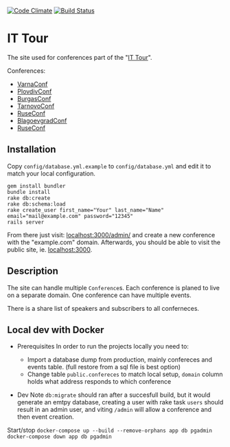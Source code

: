 [![Code Climate](https://codeclimate.com/github/RStankov/it-tour.png)](https://codeclimate.com/github/RStankov/it-tour)
[![Build Status](https://travis-ci.org/RStankov/it-tour.png?branch=master)](https://travis-ci.org/RStankov/it-tour)

# IT Tour

The site used for conferences part of the "[IT Tour](http://it-tour.bg)".

Conferences:

* [VarnaConf](http://varnaconf.com)
* [PlovdivConf](http://plovdivconf.com)
* [BurgasConf](http://burgasconf.com)
* [TarnovoConf](http://tarnovoconf.com/)
* [RuseConf](http://ruseconf.com/)
* [BlagoevgradConf](http://blagoevgradconf.com/)
* [RuseConf](http://http://ruseconf.com/)

## Installation

Copy `config/database.yml.example` to `config/database.yml` and edit it to match your local configuration.

```
gem install bundler
bundle install
rake db:create
rake db:schema:load
rake create_user first_name="Your" last_name="Name" email="mail@example.com" password="12345"
rails server
```

From there just visit: [localhost:3000/admin/](http://localhost:3000/admin/) and create a new conference with the "example.com" domain. Afterwards, you should be able to visit the public site, ie. [localhost:3000](http://localhost:3000/).

## Description

The site can handle multiple ```Conference```s. Each conference is planed to live on a separate domain.
One conference can have multiple events.

There is a share list of speakers and subscribers to all conferneces.

## Local dev with Docker

- Prerequisites
In order to run the projects locally you need to:
  - Import a database dump from production, mainly confereces and events table. (full restore from a sql file is best option)
  - Change table `public.confereces` to match local setup, `domain`
  column holds what address responds to which conference

- Dev Note
  `db:migrate` should ran after a succesfull build, but it would
  generate an emtpy database, creating a user with rake task `users`
  should result in an admin user, and viting `/admin` will allow
  a conference and then event creation.

Start/stop
`docker-compose up --build --remove-orphans app db pgadmin`
`docker-compose down app db pgadmin`
